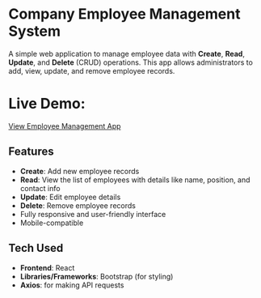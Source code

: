 # Company Employee Management System

A simple web application to manage employee data with **Create**, **Read**, **Update**, and **Delete** (CRUD) operations. This app allows administrators to add, view, update, and remove employee records.

# Live Demo:
[View Employee Management App](https://react-crud-project-rlw4.onrender.com/)

## Features
- **Create**: Add new employee records
- **Read**: View the list of employees with details like name, position, and contact info
- **Update**: Edit employee details
- **Delete**: Remove employee records
- Fully responsive and user-friendly interface
- Mobile-compatible

## Tech Used
- **Frontend**: React
- **Libraries/Frameworks**: Bootstrap (for styling)
- **Axios**: for making API requests
